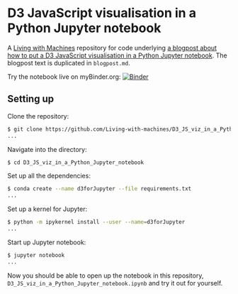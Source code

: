 # D3 JavaScript visualisation in a Python Jupyter notebook

A [Living with Machines](http://livingwithmachines.ac.uk/) repository for code underlying [a blogpost about how to put a D3 JavaScript visualisation in a Python Jupyter notebook](http://livingwithmachines.ac.uk/d3-javascript-visualisation-in-a-python-jupyter-notebook/). The blogpost text is duplicated in `blogpost.md`.

Try the notebook live on myBinder.org: [![Binder](https://mybinder.org/badge_logo.svg)](https://mybinder.org/v2/gh/Living-with-machines/D3_JS_viz_in_a_Python_Jupyter_notebook/master?filepath=D3_JS_viz_in_a_Python_Jupyter_notebook.ipynb)

## Setting up

Clone the repository:

```sh
$ git clone https://github.com/Living-with-machines/D3_JS_viz_in_a_Python_Jupyter_notebook
...
```

Navigate into the directory:

```sh
$ cd D3_JS_viz_in_a_Python_Jupyter_notebook
```

Set up all the dependencies:

```sh
$ conda create --name d3forJupyter --file requirements.txt
...
```

Set up a kernel for Jupyter:

```sh
$ python -m ipykernel install --user --name=d3forJupyter
...
```

Start up Jupyter notebook:

```sh
$ jupyter notebook
...
```

Now you should be able to open up the notebook in this repository, `D3_JS_viz_in_a_Python_Jupyter_notebook.ipynb` and try it out for yourself.
